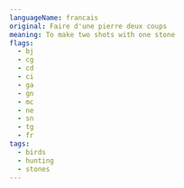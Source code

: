 ```yaml
---
languageName: francais
original: Faire d'une pierre deux coups
meaning: To make two shots with one stone
flags:
  - bj
  - cg
  - cd
  - ci
  - ga
  - gn
  - mc
  - ne
  - sn
  - tg
  - fr
tags:
  - birds
  - hunting
  - stones
---
```

